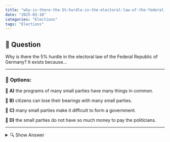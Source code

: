 ```yaml
---
title: "why-is-there-the-5%-hurdle-in-the-electoral-law-of-the-federal-republic-of-germany-it-exists-because"
date: "2025-03-10"
categories: "Elections"
tags: "Elections"
---
```


## 📌 **Question**

Why is there the 5% hurdle in the electoral law of the Federal Republic of Germany? It exists because...



---

### 📝 **Options:**

🔘 **A)** the programs of many small parties have many things in common.

🔘 **B)** citizens can lose their bearings with many small parties.

🔘 **C)** many small parties make it difficult to form a government.

🔘 **D)** the small parties do not have so much money to pay the politicians.

---

<details>
  <summary>🔍 Show Answer</summary>

  <p>
💡  <b>Correct Answer:</b>  c
  </p>
  <p>
    📖<b>Explanation:</b>
    In the Federal Republic of Germany, the electoral law sets the 5% hurdle, which states that a party must receive at least five percent of the second votes in order to enter the Bundestag. This regulation serves several purposes: it prevents a strong fragmentation of parliament by many small parties, facilitates the formation of stable government coalitions and ensures that only parties with broader support influence legislation. This is intended to make the political landscape clearer and more capable of acting.
  </p>
</details>
